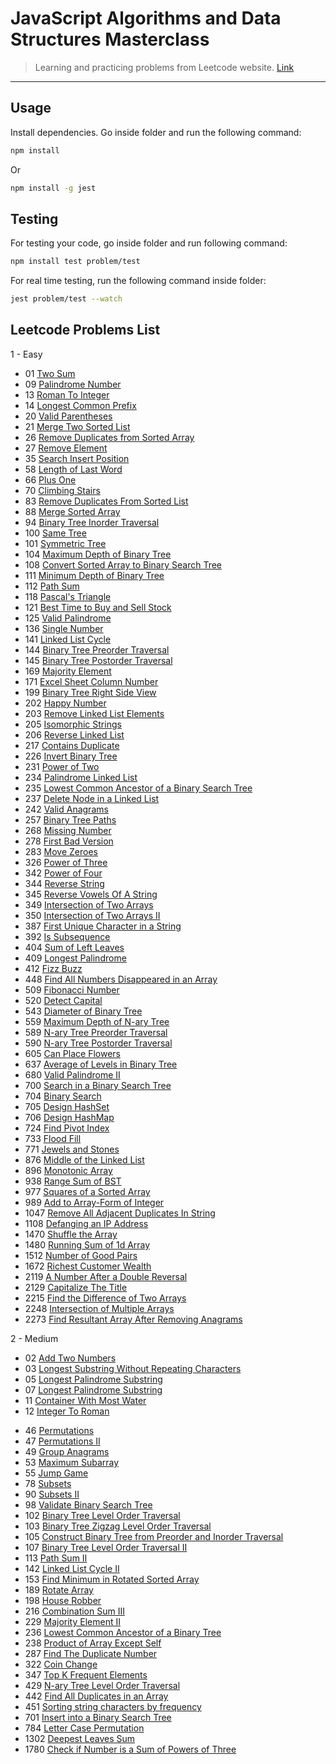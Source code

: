 # JavaScript Algorithms and Data Structures Masterclass

> Learning and practicing problems from Leetcode website. [Link](https://leetcode.com/problems)

---

## Usage

Install dependencies.
Go inside folder and run the following command:

```bash
npm install
```

Or

```bash
npm install -g jest
```

## Testing

For testing your code, go inside folder and run following command:

```bash
npm install test problem/test
```

For real time testing, run the following command inside folder:

```bash
jest problem/test --watch
```

## Leetcode Problems List

1 - Easy

- 01 [Two Sum](https://leetcode.com/problems/two-sum/description/)
- 09 [Palindrome Number](https://leetcode.com/problems/palindrome-number/)
- 13 [Roman To Integer](https://leetcode.com/problems/roman-to-integer/)
- 14 [Longest Common Prefix](https://leetcode.com/problems/longest-common-prefix/)
- 20 [Valid Parentheses](https://leetcode.com/problems/valid-parentheses/)
- 21 [Merge Two Sorted List](https://leetcode.com/problems/merge-two-sorted-lists/description/)
- 26 [Remove Duplicates from Sorted Array](https://leetcode.com/problems/remove-duplicates-from-sorted-array/)
- 27 [Remove Element](https://leetcode.com/problems/remove-element/)
- 35 [Search Insert Position](https://leetcode.com/problems/search-insert-position/)
- 58 [Length of Last Word](https://leetcode.com/problems/length-of-last-word/)
- 66 [Plus One](https://leetcode.com/problems/plus-one/)
- 70 [Climbing Stairs](https://leetcode.com/problems/climbing-stairs/)
- 83 [Remove Duplicates From Sorted List](https://leetcode.com/problems/remove-duplicates-from-sorted-list/description/)
- 88 [Merge Sorted Array](https://leetcode.com/problems/merge-sorted-array/)
- 94 [Binary Tree Inorder Traversal](https://leetcode.com/problems/binary-tree-inorder-traversal/)
- 100 [Same Tree](https://leetcode.com/problems/same-tree/)
- 101 [Symmetric Tree](https://leetcode.com/problems/symmetric-tree/)
- 104 [Maximum Depth of Binary Tree](https://leetcode.com/problems/maximum-depth-of-binary-tree/)
- 108 [Convert Sorted Array to Binary Search Tree](https://leetcode.com/problems/convert-sorted-array-to-binary-search-tree/)
- 111 [Minimum Depth of Binary Tree](https://leetcode.com/problems/minimum-depth-of-binary-tree/)
- 112 [Path Sum](https://leetcode.com/problems/path-sum/)
- 118 [Pascal's Triangle](https://leetcode.com/problems/pascals-triangle/)
- 121 [Best Time to Buy and Sell Stock](https://leetcode.com/problems/best-time-to-buy-and-sell-stock/)
- 125 [Valid Palindrome](https://leetcode.com/problems/valid-palindrome/)
- 136 [Single Number](https://leetcode.com/problems/single-number/)
- 141 [Linked List Cycle](https://leetcode.com/problems/linked-list-cycle/description/)
- 144 [Binary Tree Preorder Traversal](https://leetcode.com/problems/binary-tree-preorder-traversal/)
- 145 [Binary Tree Postorder Traversal](https://leetcode.com/problems/binary-tree-postorder-traversal/)
- 169 [Majority Element](https://leetcode.com/problems/majority-element/)
- 171 [Excel Sheet Column Number](https://leetcode.com/problems/excel-sheet-column-number/)
- 199 [Binary Tree Right Side View](https://leetcode.com/problems/binary-tree-right-side-view/)
- 202 [Happy Number](https://leetcode.com/problems/happy-number/)
- 203 [Remove Linked List Elements](https://leetcode.com/problems/remove-linked-list-elements/)
- 205 [Isomorphic Strings](https://leetcode.com/problems/isomorphic-strings/)
- 206 [Reverse Linked List](https://leetcode.com/problems/reverse-linked-list/)
- 217 [Contains Duplicate](https://leetcode.com/problems/contains-duplicate/)
- 226 [Invert Binary Tree](https://leetcode.com/problems/invert-binary-tree/)
- 231 [Power of Two](https://leetcode.com/problems/power-of-two/)
- 234 [Palindrome Linked List](https://leetcode.com/problems/palindrome-linked-list/)
- 235 [Lowest Common Ancestor of a Binary Search Tree](https://leetcode.com/problems/lowest-common-ancestor-of-a-binary-search-tree/)
- 237 [Delete Node in a Linked List](https://leetcode.com/problems/delete-node-in-a-linked-list/)
- 242 [Valid Anagrams](https://leetcode.com/problems/valid-anagram/)
- 257 [Binary Tree Paths](https://leetcode.com/problems/binary-tree-paths/)
- 268 [Missing Number](https://leetcode.com/problems/missing-number/)
- 278 [First Bad Version](https://leetcode.com/problems/first-bad-version/)
- 283 [Move Zeroes](https://leetcode.com/problems/move-zeroes/)
- 326 [Power of Three](https://leetcode.com/problems/power-of-three/)
- 342 [Power of Four](https://leetcode.com/problems/power-of-four/)
- 344 [Reverse String](https://leetcode.com/problems/reverse-string/)
- 345 [Reverse Vowels Of A String](https://leetcode.com/problems/reverse-vowels-of-a-string/)
- 349 [Intersection of Two Arrays](https://leetcode.com/problems/intersection-of-two-arrays/)
- 350 [Intersection of Two Arrays II](https://leetcode.com/problems/intersection-of-two-arrays-ii/)
- 387 [First Unique Character in a String](https://leetcode.com/problems/first-unique-character-in-a-string/)
- 392 [Is Subsequence](https://leetcode.com/problems/is-subsequence/)
- 404 [Sum of Left Leaves](https://leetcode.com/problems/sum-of-left-leaves/description/)
- 409 [Longest Palindrome](https://leetcode.com/problems/longest-palindrome/)
- 412 [Fizz Buzz](https://leetcode.com/problems/fizz-buzz/)
- 448 [Find All Numbers Disappeared in an Array](https://leetcode.com/problems/find-all-numbers-disappeared-in-an-array/)
- 509 [Fibonacci Number](https://leetcode.com/problems/fibonacci-number/)
- 520 [Detect Capital](https://leetcode.com/problems/detect-capital/)
- 543 [Diameter of Binary Tree](https://leetcode.com/problems/diameter-of-binary-tree/)
- 559 [Maximum Depth of N-ary Tree](https://leetcode.com/problems/maximum-depth-of-n-ary-tree/)
- 589 [N-ary Tree Preorder Traversal](https://leetcode.com/problems/n-ary-tree-preorder-traversal/)
- 590 [N-ary Tree Postorder Traversal](https://leetcode.com/problems/n-ary-tree-postorder-traversal/)
- 605 [Can Place Flowers](https://leetcode.com/problems/can-place-flowers/)
- 637 [Average of Levels in Binary Tree](https://leetcode.com/problems/average-of-levels-in-binary-tree/)
- 680 [Valid Palindrome II](https://leetcode.com/problems/valid-palindrome-ii/)
- 700 [Search in a Binary Search Tree](https://leetcode.com/problems/search-in-a-binary-search-tree/)
- 704 [Binary Search](https://leetcode.com/problems/binary-search/)
- 705 [Design HashSet](https://leetcode.com/problems/design-hashset/)
- 706 [Design HashMap](https://leetcode.com/problems/design-hashmap/)
- 724 [Find Pivot Index](https://leetcode.com/problems/find-pivot-index/)
- 733 [Flood Fill](https://leetcode.com/problems/flood-fill/)
- 771 [Jewels and Stones](https://leetcode.com/problems/jewels-and-stones/description/)
- 876 [Middle of the Linked List](https://leetcode.com/problems/middle-of-the-linked-list/)
- 896 [Monotonic Array](https://leetcode.com/problems/monotonic-array/)
- 938 [Range Sum of BST](https://leetcode.com/problems/range-sum-of-bst/)
- 977 [Squares of a Sorted Array](https://leetcode.com/problems/squares-of-a-sorted-array/)
- 989 [Add to Array-Form of Integer](https://leetcode.com/problems/add-to-array-form-of-integer/)
- 1047 [Remove All Adjacent Duplicates In String](https://leetcode.com/problems/remove-all-adjacent-duplicates-in-string/)
- 1108 [Defanging an IP Address](https://leetcode.com/problems/defanging-an-ip-address/description/)
- 1470 [Shuffle the Array](https://leetcode.com/problems/shuffle-the-array/)
- 1480 [Running Sum of 1d Array](https://leetcode.com/problems/running-sum-of-1d-array/submissions/)
- 1512 [Number of Good Pairs](https://leetcode.com/problems/number-of-good-pairs/)
- 1672 [Richest Customer Wealth](https://leetcode.com/problems/richest-customer-wealth/)
- 2119 [A Number After a Double Reversal](https://leetcode.com/problems/a-number-after-a-double-reversal/)
- 2129 [Capitalize The Title](https://leetcode.com/problems/capitalize-the-title/)
- 2215 [Find the Difference of Two Arrays](https://leetcode.com/problems/find-the-difference-of-two-arrays/)
- 2248 [Intersection of Multiple Arrays](https://leetcode.com/problems/intersection-of-multiple-arrays/)
- 2273 [Find Resultant Array After Removing Anagrams](https://leetcode.com/problems/find-resultant-array-after-removing-anagrams/)

2 - Medium

- 02 [Add Two Numbers](https://leetcode.com/problems/add-two-numbers/)
- 03 [Longest Substring Without Repeating Characters](https://leetcode.com/problems/longest-substring-without-repeating-characters/)
- 05 [Longest Palindrome Substring](https://leetcode.com/problems/longest-palindromic-substring/)
- 07 [Longest Palindrome Substring](https://leetcode.com/problems/longest-palindromic-substring/)
- 11 [Container With Most Water](https://leetcode.com/problems/container-with-most-water/)
- 12 [Integer To Roman](https://leetcode.com/problems/integer-to-roman/)
<!-- - 22 [Generate Parentheses](https://leetcode.com/problems/generate-parentheses/) -->
- 46 [Permutations](https://leetcode.com/problems/permutations/)
- 47 [Permutations II](https://leetcode.com/problems/permutations-ii/)
- 49 [Group Anagrams](https://leetcode.com/problems/group-anagrams/)
- 53 [Maximum Subarray](https://leetcode.com/problems/maximum-subarray/description/)
- 55 [Jump Game](https://leetcode.com/problems/jump-game/)
- 78 [Subsets](https://leetcode.com/problems/subsets/)
- 90 [Subsets II](https://leetcode.com/problems/subsets-ii/)
- 98 [Validate Binary Search Tree](https://leetcode.com/problems/validate-binary-search-tree/)
- 102 [Binary Tree Level Order Traversal](https://leetcode.com/problems/binary-tree-level-order-traversal/)
- 103 [Binary Tree Zigzag Level Order Traversal](https://leetcode.com/problems/binary-tree-zigzag-level-order-traversal/)
- 105 [Construct Binary Tree from Preorder and Inorder Traversal](https://leetcode.com/problems/construct-binary-tree-from-preorder-and-inorder-traversal/)
- 107 [Binary Tree Level Order Traversal II](https://leetcode.com/problems/binary-tree-level-order-traversal-ii/)
- 113 [Path Sum II](https://leetcode.com/problems/path-sum-ii/)
- 142 [Linked List Cycle II](https://leetcode.com/problems/linked-list-cycle-ii/)
- 153 [Find Minimum in Rotated Sorted Array](https://leetcode.com/problems/find-minimum-in-rotated-sorted-array/)
- 189 [Rotate Array](https://leetcode.com/problems/rotate-array/)
- 198 [House Robber](https://leetcode.com/problems/house-robber/)
- 216 [Combination Sum III](https://leetcode.com/problems/combination-sum-iii/)
- 229 [Majority Element II](https://leetcode.com/problems/majority-element-ii/)
- 236 [Lowest Common Ancestor of a Binary Tree](https://leetcode.com/problems/lowest-common-ancestor-of-a-binary-tree/)
- 238 [Product of Array Except Self](https://leetcode.com/problems/product-of-array-except-self/)
- 287 [Find The Duplicate Number](https://leetcode.com/problems/find-the-duplicate-number/)
- 322 [Coin Change](https://leetcode.com/problems/coin-change/)
- 347 [Top K Frequent Elements](https://leetcode.com/problems/top-k-frequent-elements/)
- 429 [N-ary Tree Level Order Traversal](https://leetcode.com/problems/n-ary-tree-level-order-traversal/)
- 442 [Find All Duplicates in an Array](https://leetcode.com/problems/find-all-duplicates-in-an-array/)
- 451 [Sorting string characters by frequency](https://leetcode.com/problems/sort-characters-by-frequency/)
- 701 [Insert into a Binary Search Tree](https://leetcode.com/problems/insert-into-a-binary-search-tree/)
- 784 [Letter Case Permutation](https://leetcode.com/problems/letter-case-permutation/)
- 1302 [Deepest Leaves Sum](https://leetcode.com/problems/deepest-leaves-sum/)
- 1780 [Check if Number is a Sum of Powers of Three](https://leetcode.com/problems/check-if-number-is-a-sum-of-powers-of-three/)
